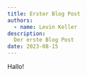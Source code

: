 ```yaml
---
title: Erster Blog Post
authors:
  - name: Levin Keller
description:
  Der erste Blog Post
date: 2023-08-15
---
```


Hallo!

